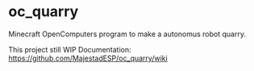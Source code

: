 # oc_quarry
Minecraft OpenComputers program to make a autonomus robot quarry.

This project still WIP
Documentation: https://github.com/MajestadESP/oc_quarry/wiki
